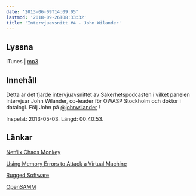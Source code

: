 ```yaml
---
date: '2013-06-09T14:09:05'
lastmod: '2018-09-26T08:33:32'
title: 'Intervjuavsnitt #4 - John Wilander'
---
```

## Lyssna

iTunes \| [mp3](http://traffic.libsyn.com/sakerhetspodcasten/JohnWilander.mp3) 

## Innehåll

Detta är det fjärde intervjuavsnittet av Säkerhetspodcasten i vilket panelen intervjuar
John Wilander, co-leader för OWASP Stockholm och doktor i datalogi. Följ John på
[@johnwilander](https://twitter.com/johnwilander) !

Inspelat: 2013-05-03. Längd: 00:40:53.

## Länkar

[Netflix Chaos Monkey](http://techblog.netflix.com/2011/07/netflix-simian-army.html) 

[Using Memory Errors to Attack a Virtual Machine](http://www.cs.princeton.edu/~appel/papers/memerr.pdf)


[Rugged Software](https://www.ruggedsoftware.org/) 

[OpenSAMM](http://www.opensamm.org/) 

 

